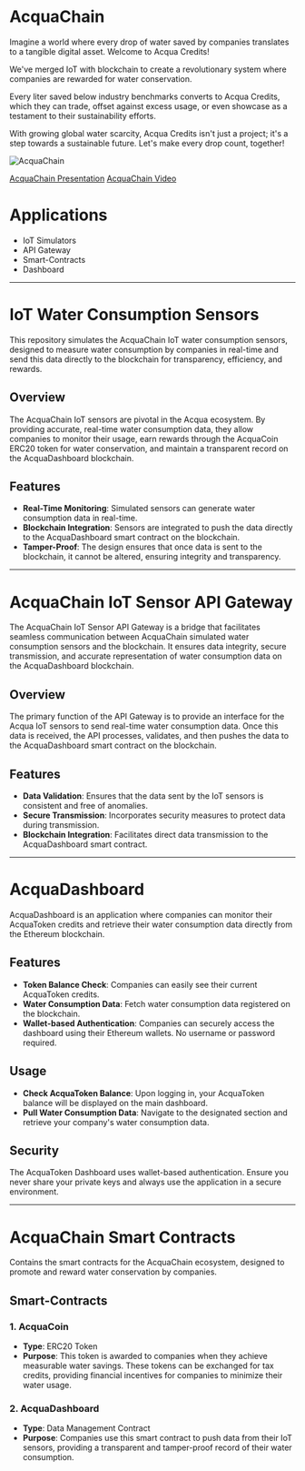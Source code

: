 # AcquaChain

Imagine a world where every drop of water saved by companies translates to a tangible digital asset. Welcome to Acqua Credits!

We've merged IoT with blockchain to create a revolutionary system where companies are rewarded for water conservation.

Every liter saved below industry benchmarks converts to Acqua Credits, which they can trade, offset against excess usage, or even showcase as a testament to their sustainability efforts.

With growing global water scarcity, Acqua Credits isn't just a project; it's a step towards a sustainable future. Let's make every drop count, together!

![AcquaChain](https://github.com/asusrid/acquaticos/assets/48621389/57d34783-78af-4526-9df6-8f5bf2742651)


[AcquaChain Presentation](https://docs.google.com/presentation/d/1DDBla7AUtseXCUN5hWVWqzcv6fCvPaB6rCm46-xtADw/edit?usp=sharing)
[AcquaChain Video](https://www.youtube.com/watch?v=E4QuJm_7rHM)

# Applications

- IoT Simulators
- API Gateway
- Smart-Contracts
- Dashboard

---

# IoT Water Consumption Sensors

This repository simulates the AcquaChain IoT water consumption sensors, designed to measure water consumption by companies in real-time and send this data directly to the blockchain for transparency, efficiency, and rewards.

## Overview

The AcquaChain IoT sensors are pivotal in the Acqua ecosystem. By providing accurate, real-time water consumption data, they allow companies to monitor their usage, earn rewards through the AcquaCoin ERC20 token for water conservation, and maintain a transparent record on the AcquaDashboard blockchain.

## Features

- **Real-Time Monitoring**: Simulated sensors can generate water consumption data in real-time.
- **Blockchain Integration**: Sensors are integrated to push the data directly to the AcquaDashboard smart contract on the blockchain.
- **Tamper-Proof**: The design ensures that once data is sent to the blockchain, it cannot be altered, ensuring integrity and transparency.

---

# AcquaChain IoT Sensor API Gateway

The AcquaChain IoT Sensor API Gateway is a bridge that facilitates seamless communication between AcquaChain simulated water consumption sensors and the blockchain. It ensures data integrity, secure transmission, and accurate representation of water consumption data on the AcquaDashboard blockchain.

## Overview

The primary function of the API Gateway is to provide an interface for the Acqua IoT sensors to send real-time water consumption data. Once this data is received, the API processes, validates, and then pushes the data to the AcquaDashboard smart contract on the blockchain.

## Features

- **Data Validation**: Ensures that the data sent by the IoT sensors is consistent and free of anomalies.
- **Secure Transmission**: Incorporates security measures to protect data during transmission.
- **Blockchain Integration**: Facilitates direct data transmission to the AcquaDashboard smart contract.

---

# AcquaDashboard

AcquaDashboard is an application where companies can monitor their AcquaToken credits and retrieve their water consumption data directly from the Ethereum blockchain.

## Features
- **Token Balance Check**: Companies can easily see their current AcquaToken credits.
- **Water Consumption Data**: Fetch water consumption data registered on the blockchain.
- **Wallet-based Authentication**: Companies can securely access the dashboard using their Ethereum wallets. No username or password required.

## Usage
- **Check AcquaToken Balance**: Upon logging in, your AcquaToken balance will be displayed on the main dashboard.
- **Pull Water Consumption Data**: Navigate to the designated section and retrieve your company's water consumption data.

## Security
The AcquaToken Dashboard uses wallet-based authentication. Ensure you never share your private keys and always use the application in a secure environment.

---

# AcquaChain Smart Contracts

Contains the smart contracts for the AcquaChain ecosystem, designed to promote and reward water conservation by companies.

## Smart-Contracts

### 1. AcquaCoin

- **Type**: ERC20 Token
- **Purpose**: This token is awarded to companies when they achieve measurable water savings. These tokens can be exchanged for tax credits, providing financial incentives for companies to minimize their water usage.

### 2. AcquaDashboard

- **Type**: Data Management Contract
- **Purpose**: Companies use this smart contract to push data from their IoT sensors, providing a transparent and tamper-proof record of their water consumption.
